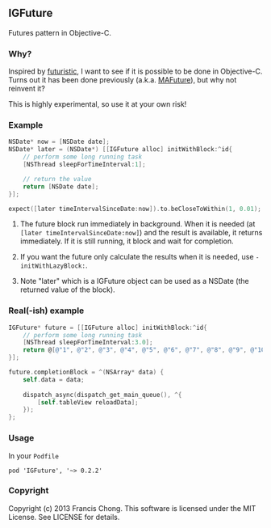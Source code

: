 ## IGFuture

Futures pattern in Objective-C.

### Why?

Inspired by [futuristic](https://github.com/seanlilmateus/futuristic), I want to see if it is possible to be done in Objective-C. Turns out it has been done previously (a.k.a. [MAFuture](https://github.com/mikeash/MAFuture)),
but why not reinvent it?

This is highly experimental, so use it at your own risk!

### Example

```objective-c
NSDate* now = [NSDate date];
NSDate* later = (NSDate*) [[IGFuture alloc] initWithBlock:^id{
    // perform some long running task
    [NSThread sleepForTimeInterval:1];

    // return the value
    return [NSDate date];
}];

expect([later timeIntervalSinceDate:now]).to.beCloseToWithin(1, 0.01);
```

1. The future block run immediately in background. When it is needed (at ```[later timeIntervalSinceDate:now]```) and the result is available, it returns immediately. If it is still running, it block and wait for completion. 

2. If you want the future only calculate the results when it is needed, use ```-initWithLazyBlock:```.

3. Note "later" which is a IGFuture object can be used as a NSDate (the returned value of the block).

### Real(-ish) example

```objective-c
IGFuture* future = [[IGFuture alloc] initWithBlock:^id{
    // perform some long running task
    [NSThread sleepForTimeInterval:3.0];
    return @[@"1", @"2", @"3", @"4", @"5", @"6", @"7", @"8", @"9", @"10"];
}];

future.completionBlock = ^(NSArray* data) {
    self.data = data;
    
    dispatch_async(dispatch_get_main_queue(), ^{
        [self.tableView reloadData];
    });
};
```

### Usage

In your ```Podfile```

```
pod 'IGFuture', '~> 0.2.2'
```


### Copyright

Copyright (c) 2013 Francis Chong. This software is licensed under the MIT License. See LICENSE for details.